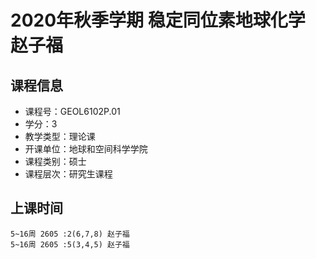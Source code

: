 # 2020年秋季学期 稳定同位素地球化学 赵子福






## 课程信息

- 课程号：GEOL6102P.01
- 学分：3
- 教学类型：理论课
- 开课单位：地球和空间科学学院
- 课程类别：硕士
- 课程层次：研究生课程

## 上课时间

```
5~16周 2605 :2(6,7,8) 赵子福
5~16周 2605 :5(3,4,5) 赵子福
```

